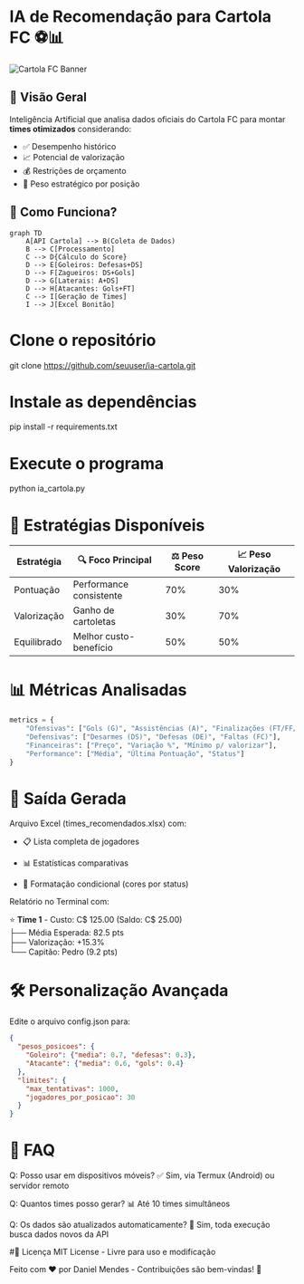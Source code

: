 # IA de Recomendação para Cartola FC ⚽📊

![Cartola FC Banner](https://via.placeholder.com/800x200?text=IA+Cartola+FC+-+Montagem+Automatizada+de+Times)

## 📌 Visão Geral
Inteligência Artificial que analisa dados oficiais do Cartola FC para montar **times otimizados** considerando:
- ✅ Desempenho histórico
- 📈 Potencial de valorização
- 💰 Restrições de orçamento
- 🧠 Peso estratégico por posição

## 🚀 Como Funciona?

```mermaid
graph TD
    A[API Cartola] --> B(Coleta de Dados)
    B --> C[Processamento]
    C --> D{Cálculo do Score}
    D --> E[Goleiros: Defesas+DS]
    D --> F[Zagueiros: DS+Gols]
    D --> G[Laterais: A+DS]
    D --> H[Atacantes: Gols+FT]
    C --> I[Geração de Times]
    I --> J[Excel Bonitão]
```
# Clone o repositório
git clone https://github.com/seuuser/ia-cartola.git

# Instale as dependências
pip install -r requirements.txt

# Execute o programa
python ia_cartola.py

# 🎯 Estratégias Disponíveis
 |Estratégia	|🔍 Foco Principal	|⚖️ Peso Score	|📈 Peso Valorização|
 |----------|-------|-------------|-------------|
 |Pontuação	|Performance consistente	|70%	|30%|
 |Valorização	|Ganho de cartoletas	|30%	|70%|
 |Equilibrado	|Melhor custo-benefício	|50%	|50%|
 
# 📊 Métricas Analisadas

```python
metrics = {
    "Ofensivas": ["Gols (G)", "Assistências (A)", "Finalizações (FT/FF/FD)"],
    "Defensivas": ["Desarmes (DS)", "Defesas (DE)", "Faltas (FC)"],
    "Financeiras": ["Preço", "Variação %", "Mínimo p/ valorizar"],
    "Performance": ["Média", "Última Pontuação", "Status"]
}
```

# 📂 Saída Gerada
Arquivo Excel (times_recomendados.xlsx) com:

- 📋 Lista completa de jogadores

- 📊 Estatísticas comparativas

- 🎨 Formatação condicional (cores por status)

Relatório no Terminal com:

⭐ **Time 1** - Custo: C$ 125.00 (Saldo: C$ 25.00)  
├── Média Esperada: 82.5 pts  
├── Valorização: +15.3%  
└── Capitão: Pedro (9.2 pts)

# 🛠️ Personalização Avançada
Edite o arquivo config.json para:
``` json
{
  "pesos_posicoes": {
    "Goleiro": {"media": 0.7, "defesas": 0.3},
    "Atacante": {"media": 0.6, "gols": 0.4}
  },
  "limites": {
    "max_tentativas": 1000,
    "jogadores_por_posicao": 30
  }
}
```
# 🤔 FAQ
Q: Posso usar em dispositivos móveis?
✅ Sim, via Termux (Android) ou servidor remoto

Q: Quantos times posso gerar?
📊 Até 10 times simultâneos

Q: Os dados são atualizados automaticamente?
🔄 Sim, toda execução busca dados novos da API

#📜 Licença
MIT License - Livre para uso e modificação

Feito com ❤️ por Daniel Mendes - Contribuições são bem-vindas! 🚀





